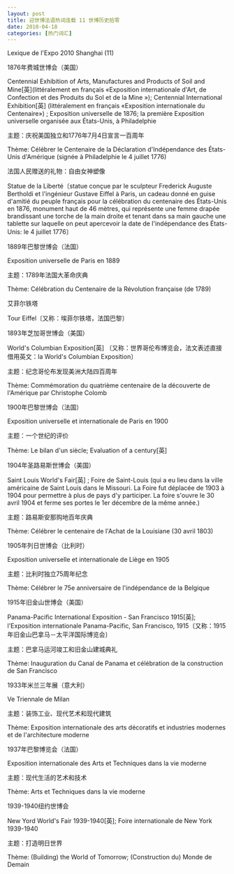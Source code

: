 ```yaml
---
layout: post
title: 迎世博法语热词连载 11 世博历史拾零
date: 2010-04-18
categories: [热门词汇]  
---
```


Lexique de l'Expo 2010 Shanghai (11)



1876年费城世博会（美国）

Centennial Exhibition of Arts, Manufactures and Products of Soil and Mine[英](littéralement en français «Exposition internationale d'Art, de Confection et des Produits du Sol et de la Mine »); Centennial International Exhibition[英] (littéralement en français «Exposition internationale du Centenaire») ; Exposition universelle de 1876; la première Exposition universelle organisée aux États-Unis, à Philadelphie

主题：庆祝美国独立和1776年7月4日宣言一百周年

Thème: Célébrer le Centenaire de la Déclaration d'Indépendance des États-Unis d'Amérique (signée à Philadelphie le 4 juillet 1776)

法国人民赠送的礼物：自由女神塑像

Statue de la Liberté〔statue conçue par le sculpteur Frederick Auguste Bertholdi et l'ingénieur Gustave Eiffel à Paris, un cadeau donné en guise d'amitié du peuple français pour la célébration du centenaire des États-Unis en 1876, monument haut de 46 mètres, qui représente une femme drapée brandissant une torche de la main droite et tenant dans sa main gauche une tablette sur laquelle on peut apercevoir la date de l'indépendance des États-Unis: le 4 juillet 1776〕

1889年巴黎世博会（法国）

Exposition universelle de Paris en 1889

主题：1789年法国大革命庆典

Thème: Célébration du Centenaire de la Révolution française (de 1789)

艾菲尔铁塔

Tour Eiffel〔又称：埃菲尔铁塔，法国巴黎〕

1893年芝加哥世博会（美国）

World's Columbian Exposition[英] 〔又称：世界哥伦布博览会，法文表述直接借用英文：la World's Columbian Exposition〕

主题：纪念哥伦布发现美洲大陆四百周年

Thème: Commémoration du quatrième centenaire de la découverte de l'Amérique par Christophe Colomb

1900年巴黎世博会（法国）

Exposition universelle et internationale de Paris en 1900

主题：一个世纪的评价

Thème: Le bilan d'un siècle; Evaluation of a century[英]

1904年圣路易斯世博会（美国）

Saint Louis World's Fair[英] ; Foire de Saint-Louis (qui a eu lieu dans la ville américaine de Saint Louis dans le Missouri. La Foire fut déplacée de 1903 à 1904 pour permettre à plus de pays d'y participer. La foire s'ouvre le 30 avril 1904 et ferme ses portes le 1er décembre de la même année.)

主题：路易斯安那购地百年庆典

Thème: Célébrer le centenaire de l'Achat de la Louisiane (30 avril 1803)

1905年列日世博会（比利时）

Exposition universelle et internationale de Liège en 1905

主题：比利时独立75周年纪念

Thème: Célébrer le 75e anniversaire de l'indépendance de la Belgique

1915年旧金山世博会（美国）

Panama-Pacific International Exposition - San Francisco 1915[英]; l'Exposition internationale Panama-Pacific, San Francisco, 1915〔又称：1915年旧金山巴拿马－太平洋国际博览会〕

主题：巴拿马运河竣工和旧金山建城典礼

Thème: Inauguration du Canal de Panama et célébration de la construction de San Francisco

1933年米兰三年展（意大利）

Ve Triennale de Milan

主题：装饰工业、现代艺术和现代建筑

Thème: Exposition internationale des arts décoratifs et industries modernes et de l'architecture moderne

1937年巴黎博览会（法国）

Exposition internationale des Arts et Techniques dans la vie moderne

主题：现代生活的艺术和技术

Thème: Arts et Techniques dans la vie moderne

1939-1940纽约世博会

New Yord World's Fair 1939-1940[英]; Foire internationale de New York 1939-1940

主题：打造明日世界

Thème: (Building) the World of Tomorrow; (Construction du) Monde de Demain
